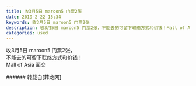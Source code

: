 ```yaml
---
title: 收3月5日 maroon5 门票2张
date: 2019-2-22 15:34
keywords: 收3月5日 maroon5 门票2张
description: 收3月5日 maroon5 门票2张，不能去的可留下联络方式和价钱！Mall of Asia 面交
categories: used
---
```

<td class="t_f" id="postmessage_3092339">

收3月5日 maroon5 门票2张，<br/>
不能去的可留下联络方式和价钱！<br/>
Mall of Asia 面交<br/>
</td>
###### 转载自[菲龙网]